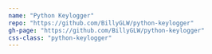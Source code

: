 ```yaml
---
name: "Python Keylogger"
repo: "https://github.com/BillyGLW/python-keylogger"
gh-page: "https://github.com/BillyGLW/python-keylogger"
css-class: "python-keylogger"
---
```

